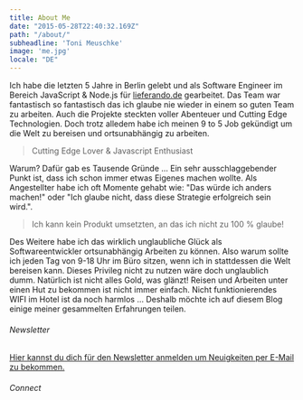 ```yaml
---
title: About Me
date: "2015-05-28T22:40:32.169Z"
path: "/about/"
subheadline: 'Toni Meuschke'
image: 'me.jpg'
locale: "DE"
---
```


Ich habe die letzten 5 Jahre in Berlin gelebt und als Software Engineer im Bereich JavaScript & Node.js für [lieferando.de](https://www.lieferando.de) gearbeitet. Das Team war fantastisch so fantastisch das ich glaube nie wieder in einem so guten Team zu arbeiten. Auch die Projekte steckten voller Abenteuer und Cutting Edge Technologien. Doch trotz alledem habe ich meinen 9 to 5 Job gekündigt um die Welt zu bereisen und ortsunabhängig zu arbeiten.


<blockquote>Cutting Edge Lover & Javascript Enthusiast</blockquote>

Warum?
Dafür gab es Tausende Gründe ...
Ein sehr ausschlaggebender Punkt ist, dass ich schon immer etwas Eigenes machen wollte.
Als Angestellter habe ich oft Momente gehabt wie: "Das würde ich anders machen!" oder "Ich glaube nicht, dass diese Strategie erfolgreich sein wird.".

<blockquote>Ich kann kein Produkt umsetzten, an das ich nicht zu 100 % glaube!</blockquote>

Des Weitere habe ich das wirklich unglaubliche Glück als Softwareentwickler ortsunabhängig Arbeiten zu können. Also warum sollte ich jeden Tag von 9-18 Uhr im Büro sitzen, wenn ich in stattdessen die Welt bereisen kann. Dieses Privileg nicht zu nutzen wäre doch unglaublich dumm.
Natürlich ist nicht alles Gold, was glänzt! Reisen und Arbeiten unter einen Hut zu bekommen ist nicht immer einfach. Nicht funktionierendes WIFI im Hotel ist da noch harmlos ...
Deshalb möchte ich auf diesem Blog einige meiner gesammelten Erfahrungen teilen.


###### Newsletter

<a href="http://tech.us13.list-manage.com/subscribe?u=5c9ee910a162ad82d9717de48&id=a9ca9d8016" target="_blank">Hier kannst du dich für den Newsletter anmelden um Neuigkeiten per E-Mail zu bekommen.</a>


###### Connect

<a href='https://www.xing.com/profile/Toni_Meuschke' target='_blank' class='icon fa-xing' title="Xing"></a>
<a href='https://de.linkedin.com/in/tonimeuschke' target='_blank' class='icon fa-linkedin' title="LinkedIn"></a>
<a href='https://github.com/meuschke' target='_blank' class='icon fa-github' title="Github"></a>
<a href="https://www.instagram.com/tonimeu/" target="_blank" class="icon fa-instagram" title="Instagram"></a>
<a href="https://docs.google.com/forms/d/1Q-pt8vxPGWPRaaObv1nn2BpK1gDmqq1YX2RldZgvdFc/viewform" target="_blank" class="icon fa-envelope" title="E-Mail"></a>
